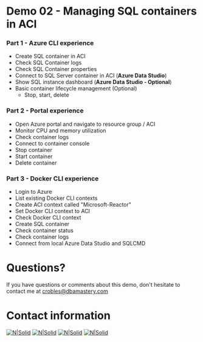 # Demo 02 - Managing SQL containers in ACI

### Part 1 - Azure CLI experience

* Create SQL container in ACI
* Check SQL Container logs
* Check SQL Container properties
* Connect to SQL Server container in ACI (**Azure Data Studio**)
* Show SQL instance dashboard (**Azure Data Studio - Optional**)
* Basic container lifecycle management (Optional)
    * Stop, start, delete  
    
### Part 2 - Portal experience

* Open Azure portal and navigate to resource group / ACI
* Monitor CPU and memory utilization
* Check container logs
* Connect to container console
* Stop container
* Start container
* Delete container

### Part 3 - Docker CLI experience

* Login to Azure
* List existing Docker CLI contexts
* Create ACI context called "Microsoft-Reactor"
* Set Docker CLI context to ACI
* Check Docker CLI context
* Create SQL container
* Check container status
* Check container logs
* Connect from local Azure Data Studio and SQLCMD

# Questions?
If you have questions or comments about this demo, don't hesitate to contact me at <crobles@dbamastery.com>

# Contact information
[![N|Solid](http://dbamastery.com/wp-content/uploads/2018/08/if_twitter_circle_color_107170.png)](https://twitter.com/dbamastery) [![N|Solid](http://dbamastery.com/wp-content/uploads/2018/08/if_github_circle_black_107161.png)](https://github.com/dbamaster) [![N|Solid](http://dbamastery.com/wp-content/uploads/2018/08/if_linkedin_circle_color_107178.png)](https://www.linkedin.com/in/croblesdba/) [![N|Solid](http://dbamastery.com/wp-content/uploads/2018/08/if_browser_1055104.png)](http://dbamastery.com/)
